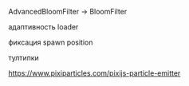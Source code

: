 AdvancedBloomFilter -> BloomFilter

адаптивность
loader

фиксация spawn position

тултипки

https://www.pixiparticles.com/pixijs-particle-emitter
